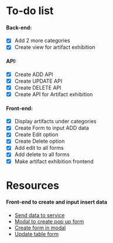 # To-do list

#### Back-end:
- [x] Add 2 more categories
- [x] Create view for artifact exhibition

#### API:
- [x] Create ADD API
- [x] Create UPDATE API
- [x] Create DELETE API
- [x] Create API for Artifact exhibition

#### Front-end:
- [x] Display artifacts under categories
- [x] Create Form to input ADD data
- [x] Create Edit option
- [x] Create Delete option
- [x] Add edit to all forms
- [x] Add delete to all forms
- [x] Make artifact exhibition frontend

# Resources

#### Front-end to create and input insert data
- [Send data to service](https://www.youtube.com/watch?v=Wr5urqswiko)
- [Modal to create pop up form](https://www.youtube.com/watch?v=L8CF_k4jWBo)
- [Create form in modal](https://www.youtube.com/watch?v=xA1WweBHC6M)
- [Update table form](https://www.youtube.com/watch?v=y6m14CmQmF8)